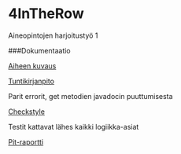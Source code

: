 ﻿# 4InTheRow

Aineopintojen harjoitustyö 1


###Dokumentaatio


[Aiheen kuvaus](dokumentaatiohakemisto/aihemaarittely.md)

[Tuntikirjanpito](dokumentaatiohakemisto/tuntikirjanpito.md)

Parit errorit, get metodien javadocin puuttumisesta

[Checkstyle](https://htmlpreview.github.io/?https://github.com/Jusaa/4InTheRow/blob/master/dokumentaatiohakemisto/Checkstyle/checkstyle.html)

Testit kattavat lähes kaikki logiikka-asiat

[Pit-raportti](https://htmlpreview.github.io/?https://github.com/Jusaa/4InTheRow/blob/master/dokumentaatiohakemisto/Pit-raportti/index.html)
